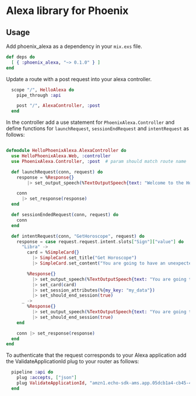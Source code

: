 # Alexa library for Phoenix

## Usage

Add phoenix_alexa as a dependency in your `mix.exs` file.

```elixir
def deps do
  [ { :phoenix_alexa, "~> 0.1.0" } ]
end
```

Update a route with a post request into your alexa controller. 

```elixir
  scope "/", HelloAlexa do
    pipe_through :api

    post "/", AlexaController, :post
  end

```

In the controller add a use statement for `PhoenixAlexa.Controller` and define functions for `launchRequest`, `sessionEndRequest` and `intentRequest` as follows:

```elixir

defmodule HelloPhoenixAlexa.AlexaController do
  use HelloPhoenixAlexa.Web, :controller
  use PhoenixAlexa.Controller, :post  # param should match route name

  def launchRequest(conn, request) do
    response = %Response{} 
        |> set_output_speech(%TextOutputSpeech{text: "Welcome to the Horoscope."}) 

    conn
      |> set_response(response)
  end

  def sessionEndedRequest(conn, request) do
    conn
  end

  def intentRequest(conn, "GetHoroscope", request) do
    response = case request.request.intent.slots["Sign"]["value"] do
      "Libra" ->
        card = %SimpleCard{}
          |> SimpleCard.set_title("Get Horoscope")
          |> SimpleCard.set_content("You are going to have an unexpected event today.")

        %Response{} 
          |> set_output_speech(%TextOutputSpeech{text: "You are going to have an unexpected event today."}) 
          |> set_card(card)
          |> set_session_attributes(%{my_key: "my_data"})
          |> set_should_end_session(true)
      _ ->
        %Response{} 
          |> set_output_speech(%TextOutputSpeech{text: "You are going to meet an interesting person."}) 
          |> set_should_end_session(true)
    end

    conn |> set_response(response)
  end
end

```

To authenticate that the request corresponds to your Alexa application add the ValidateApplicationId plug to your router as follows:

```elixir
  pipeline :api do
    plug :accepts, ["json"]
    plug ValidateApplicationId, "amzn1.echo-sdk-ams.app.05dcb1a4-cb45-46c5-a30e-bb3033a0770a"
  end
```
